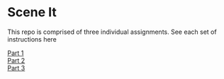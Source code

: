 # Scene It

This repo is comprised of three individual assignments. See each set of instructions here

[Part 1](_instructions/Part1.md)<br>
[Part 2](_instructions/Part2.md)<br>
[Part 3](_instructions/Part3.md)
